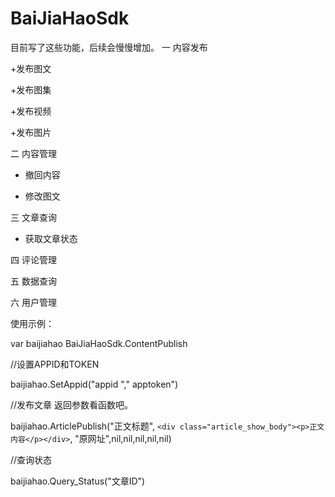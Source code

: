 # BaiJiaHaoSdk
目前写了这些功能，后续会慢慢增加。
一 内容发布

+发布图文

+发布图集

+发布视频

+发布图片


二 内容管理

+ 撤回内容

+ 修改图文

三 文章查询

+ 获取文章状态


四 评论管理

五 数据查询

六 用户管理


使用示例：

var baijiahao BaiJiaHaoSdk.ContentPublish

//设置APPID和TOKEN

baijiahao.SetAppid("appid "," apptoken")

//发布文章 返回参数看函数吧。

baijiahao.ArticlePublish("正文标题", `<div class="article_show_body"><p>正文内容</p></div>`, "原网址",nil,nil,nil,nil,nil)

//查询状态

baijiahao.Query_Status("文章ID")
